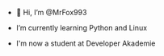 - 👋 Hi, I’m @MrFox993

- I’m currently learning Python and Linux
- I'm now a student at Developer Akademie


<!---
MrFox993/MrFox993 is a ✨ special ✨ repository because its `README.md` (this file) appears on your GitHub profile.
You can click the Preview link to take a look at your changes.
--->
